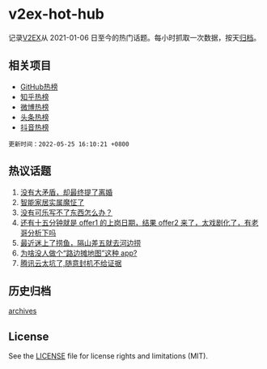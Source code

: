 # v2ex-hot-hub

 记录[V2EX](https://www.v2ex.com/)从 2021-01-06 日至今的热门话题。每小时抓取一次数据，按天[归档](archives)。
 
 ## 相关项目

- [GitHub热榜](https://github.com/snaildev/github-hot-hub)
- [知乎热榜](https://github.com/snaildev/zhihu-hot-hub)
- [微博热榜](https://github.com/snaildev/weibo-hot-hub)
- [头条热榜](https://github.com/snaildev/toutiao-hot-hub)
- [抖音热榜](https://github.com/snaildev/douyin-hot-hub)


 `更新时间：2022-05-25 16:10:21 +0800`

## 热议话题

1. [没有大矛盾，却最终提了离婚](https://www.v2ex.com/t/855163)
1. [智能家居实属魔怔了](https://www.v2ex.com/t/855036)
1. [没有可乐写不了东西怎么办？](https://www.v2ex.com/t/854997)
1. [还有十五分钟就是 offer1 的上岗日期，结果 offer2 来了，太戏剧化了，有老哥分析下吗](https://www.v2ex.com/t/855092)
1. [最近迷上了捞鱼，隔山差五就去河边捞](https://www.v2ex.com/t/855114)
1. [为啥没人做个“路边摊地图”这种 app?](https://www.v2ex.com/t/855010)
1. [腾讯云太坑了,随意封机不给证据](https://www.v2ex.com/t/855037)

## 历史归档

[archives](archives)

## License

See the [LICENSE](LICENSE) file for license rights and limitations (MIT).
